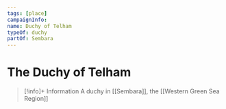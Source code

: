 ```yaml
---
tags: [place]
campaignInfo:
name: Duchy of Telham
typeOf: duchy
partOf: Sembara
---
```

# The Duchy of Telham
>[!info]+ Information
> A duchy in [[Sembara]], the [[Western Green Sea Region]]







